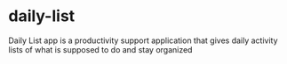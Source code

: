 # daily-list
Daily List app is a productivity support application that gives daily activity lists of what is supposed to do and stay organized
